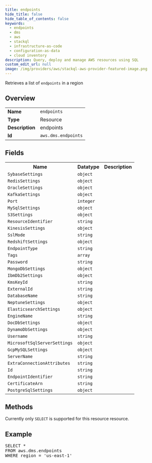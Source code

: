 ```yaml
---
title: endpoints
hide_title: false
hide_table_of_contents: false
keywords:
  - endpoints
  - dms
  - aws
  - stackql
  - infrastructure-as-code
  - configuration-as-data
  - cloud inventory
description: Query, deploy and manage AWS resources using SQL
custom_edit_url: null
image: /img/providers/aws/stackql-aws-provider-featured-image.png
---
```

Retrieves a list of <code>endpoints</code> in a region

## Overview
<table><tbody>
<tr><td><b>Name</b></td><td><code>endpoints</code></td></tr>
<tr><td><b>Type</b></td><td>Resource</td></tr>
<tr><td><b>Description</b></td><td>endpoints</td></tr>
<tr><td><b>Id</b></td><td><code>aws.dms.endpoints</code></td></tr>
</tbody></table>

## Fields
<table><tbody>
<tr><th>Name</th><th>Datatype</th><th>Description</th></tr>
<tr><td><code>SybaseSettings</code></td><td><code>object</code></td><td></td></tr>
<tr><td><code>RedisSettings</code></td><td><code>object</code></td><td></td></tr>
<tr><td><code>OracleSettings</code></td><td><code>object</code></td><td></td></tr>
<tr><td><code>KafkaSettings</code></td><td><code>object</code></td><td></td></tr>
<tr><td><code>Port</code></td><td><code>integer</code></td><td></td></tr>
<tr><td><code>MySqlSettings</code></td><td><code>object</code></td><td></td></tr>
<tr><td><code>S3Settings</code></td><td><code>object</code></td><td></td></tr>
<tr><td><code>ResourceIdentifier</code></td><td><code>string</code></td><td></td></tr>
<tr><td><code>KinesisSettings</code></td><td><code>object</code></td><td></td></tr>
<tr><td><code>SslMode</code></td><td><code>string</code></td><td></td></tr>
<tr><td><code>RedshiftSettings</code></td><td><code>object</code></td><td></td></tr>
<tr><td><code>EndpointType</code></td><td><code>string</code></td><td></td></tr>
<tr><td><code>Tags</code></td><td><code>array</code></td><td></td></tr>
<tr><td><code>Password</code></td><td><code>string</code></td><td></td></tr>
<tr><td><code>MongoDbSettings</code></td><td><code>object</code></td><td></td></tr>
<tr><td><code>IbmDb2Settings</code></td><td><code>object</code></td><td></td></tr>
<tr><td><code>KmsKeyId</code></td><td><code>string</code></td><td></td></tr>
<tr><td><code>ExternalId</code></td><td><code>string</code></td><td></td></tr>
<tr><td><code>DatabaseName</code></td><td><code>string</code></td><td></td></tr>
<tr><td><code>NeptuneSettings</code></td><td><code>object</code></td><td></td></tr>
<tr><td><code>ElasticsearchSettings</code></td><td><code>object</code></td><td></td></tr>
<tr><td><code>EngineName</code></td><td><code>string</code></td><td></td></tr>
<tr><td><code>DocDbSettings</code></td><td><code>object</code></td><td></td></tr>
<tr><td><code>DynamoDbSettings</code></td><td><code>object</code></td><td></td></tr>
<tr><td><code>Username</code></td><td><code>string</code></td><td></td></tr>
<tr><td><code>MicrosoftSqlServerSettings</code></td><td><code>object</code></td><td></td></tr>
<tr><td><code>GcpMySQLSettings</code></td><td><code>object</code></td><td></td></tr>
<tr><td><code>ServerName</code></td><td><code>string</code></td><td></td></tr>
<tr><td><code>ExtraConnectionAttributes</code></td><td><code>string</code></td><td></td></tr>
<tr><td><code>Id</code></td><td><code>string</code></td><td></td></tr>
<tr><td><code>EndpointIdentifier</code></td><td><code>string</code></td><td></td></tr>
<tr><td><code>CertificateArn</code></td><td><code>string</code></td><td></td></tr>
<tr><td><code>PostgreSqlSettings</code></td><td><code>object</code></td><td></td></tr>

</tbody></table>

## Methods
Currently only <code>SELECT</code> is supported for this resource resource.

## Example
<pre>
SELECT *<br/>FROM aws.dms.endpoints<br/>WHERE region = 'us-east-1'
</pre>
